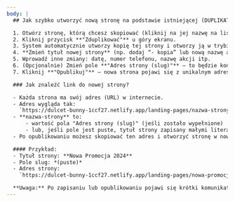 ```yaml
---
body: |
  ## Jak szybko utworzyć nową stronę na podstawie istniejącej (DUPLIKAT)

  1. Otwórz stronę, którą chcesz skopiować (kliknij na jej nazwę na liście).
  2. Kliknij przycisk **"Zduplikować"** u góry ekranu.
  3. System automatycznie utworzy kopię tej strony i otworzy ją w trybie edycji.
  4. **Zmień tytuł nowej strony** (np. dodaj “- kopia” lub nową nazwę akcji), aby odróżnić ją od oryginału.
  5. Wprowadź inne zmiany: datę, numer telefonu, nazwę akcji itp.
  6. (Opcjonalnie) Zmień pole **"Adres strony (slug)"** – to będzie końcówka adresu URL.
  7. Kliknij **"Opublikuj"** – nowa strona pojawi się z unikalnym adresem URL.

  ### Jak znaleźć link do nowej strony?

  - Każda strona ma swój adres (URL) w internecie.
  - Adres wygląda tak:  
    `https://dulcet-bunny-1ccf27.netlify.app/landing-pages/nazwa-strony/`
  - **nazwa-strony** to:
      - wartość pola "Adres strony (slug)" (jeśli zostało wypełnione)
      - lub, jeśli pole jest puste, tytuł strony zapisany małymi literami, bez polskich znaków i spacji (np. “Nowa Promocja 2024” → “nowa-promocja-2024”)
  - Po opublikowaniu możesz skopiować ten adres i otworzyć stronę w nowej karcie.

  #### Przykład:
  - Tytuł strony: **Nowa Promocja 2024**
  - Pole slug: *(puste)*
  - Adres strony:  
    `https://dulcet-bunny-1ccf27.netlify.app/landing-pages/nowa-promocja-2024/`

  **Uwaga:** Po zapisaniu lub opublikowaniu pojawi się krótki komunikat na górze ekranu.
---
```

